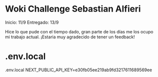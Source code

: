 # Woki Challenge Sebastian Alfieri

Inicio: 11/9
Entregado: 13/9

Hice lo que pude con el tiempo dado, gran parte de los días me los ocupo mi trabajo actual.
¡Estaria muy agradecido de tener un feedback!

# .env.local

.env.local
NEXT_PUBLIC_API_KEY=e30fb05ee219ab9fd3217611689569ee
